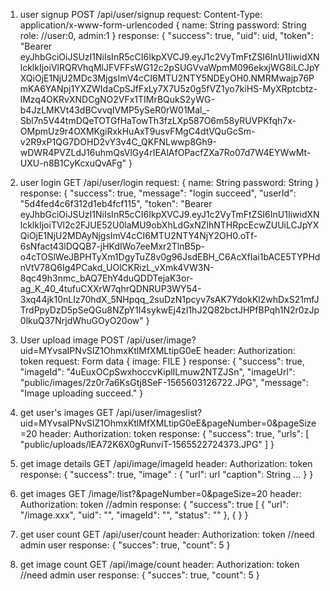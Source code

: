 1. user signup
POST /api/user/signup
request:
    Content-Type: application/x-www-form-urlencoded
    {
        name: String
        password: String
        role: //user:0, admin:1
    }
response:
    {
    "success": true,
    "uid": uid,
    "token": "Bearer eyJhbGciOiJSUzI1NiIsInR5cCI6IkpXVCJ9.eyJ1c2VyTmFtZSI6InU1IiwidXNlcklkIjoiVlRQRVhqMlJFVFFsWG12c2pSUGVvaWpmM096ekxjWG8iLCJpYXQiOjE1NjU2MDc3MjgsImV4cCI6MTU2NTY5NDEyOH0.NMRMwajp76PmKA6YANpj1YXZWIdaCpSJfFxLy7X7U5z0g5fVZ1yo7kiHS-MyXRptcbtz-lMzq4OKRvXNDCgNO2VFx1TIMrBQukS2yWG-b4JzLMKVt43dBCvvqIVMP5ySeR0rW01Mal_-Sbl7n5V44tmDQeTOTGfHaTowTh3fzLXp587O6m58yRUVPKfqh7x-OMpmUz9r4OXMKgiRxkHuAxT9usvFMgC4dtVQuGcSm-v2R9xP1QG7DOHD2vY3v4C_QKFNLwwp8Gh9-wDWR4PVZLdJ16uhmQsVlGy4rIEAlAfOPacfZXa7Ro07d7W4EYWwMt-UXU-n8B1CyKcxuQvAFg"
}

2. user login
GET /api/user/login
request:
    {
        name: String
        password: String
    }
response:
    {
        "success": true,
        "message": "login succeed",
        "userId": "5d4fed4c6f312d1eb4fcf115",
        "token": "Bearer eyJhbGciOiJSUzI1NiIsInR5cCI6IkpXVCJ9.eyJ1c2VyTmFtZSI6InU1IiwidXNlcklkIjoiTVl2c2FJUE52U0laMU9obXhLdGxNZlhNTHRpcEcwZUUiLCJpYXQiOjE1NjU2MDAyNjgsImV4cCI6MTU2NTY4NjY2OH0.oTf-6sNfact43lDQQB7-jHKdIWo7eeMxr2TlnB5p-o4cTOSlWeJBPHTyXm1DgyTuZ8v0g96JsdEBH_C6AcXfIai1bACE5TYPHdnVtV78Q6Ig4PCakd_UOlCKRizL_vXmk4VW3N-8qc49h3nmc_bAQ7EhY4duQDDTejaK3or-ag_K_40_4tufuCXXrW7qhrQDNRUP3WY54-3xq44jk10nLIz70hdX_5NHpqq_2suDzN1pcyv7sAK7YdokKl2whDxS21mfJTrdPpyDzD5pSeQGu8NZpY1I4sykwEj4zI1hJ2Q82bctJHPfBPqh1N2r0zJp0lkuQ37NrjdWhuGOyO20ow"
    }

3. User upload image
POST /api/user/image?uid=MYvsaIPNvSIZ1OhmxKtlMfXMLtipG0eE
header:
    Authorization: token
request:
    Form data
    {
        image: FILE
    }
response:
    {
        "success": true,
        "imageId": "4uEuxOCpSwxhoccvKiplILmuw2NTZJSn",
        "imageUrl": "public/images/2z0r7a6KsGtj8SeF-1565603126722.JPG",
        "message": "Image uploading succeed."
    }

4. get user's images
GET /api/user/imageslist?uid=MYvsaIPNvSIZ1OhmxKtlMfXMLtipG0eE&pageNumber=0&pageSize=20
header:
    Authorization: token
response:
    {
        "success": true,
        "urls": [
            "public/uploads/lEA72K6X0gRunviT-1565522724373.JPG"
        ]
    }

5. get image details
GET /api/image/imageId
header:
    Authorization: token
response:
    {
        "success": true,
        "image" : {
            "url": url
            "caption": String
            ...
        }
    }

6. get images
GET /image/list?&pageNumber=0&pageSize=20
header:
    Authorization: token //admin
response:
    {
        "success": true
        [
            {
                "url": "/image.xxx",
                "uid": "",
                "imageId": "",
                "status": ""
            }, 
            {
            }
    }

7. get user count
GET /api/user/count
header:
    Authorization: token //need admin user
response:
    {
        "succes": true,
        "count": 5
    }

8. get image count
GET /api/image/count
header:
    Authorization: token //need admin user
response:
    {
        "succes": true,
        "count": 5
    }
